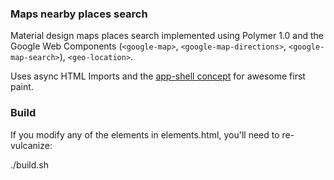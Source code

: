 ### Maps nearby places search

Material design maps places search implemented using Polymer 1.0 and the Google Web Components (`<google-map>`, `<google-map-directions>`, `<google-map-search>`), `<geo-location>`.

Uses async HTML Imports and the [app-shell concept](http://ebidel.github.io/polymer-experiments/polymersummit/fouc/appshell.html) for awesome first paint.

### Build

If you modify any of the elements in elements.html, you'll need to re-vulcanize:

   ./build.sh
